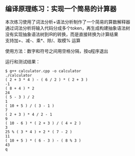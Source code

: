 ## 编译原理练习：实现一个简易的计算器

本次练习使用了词法分析+语法分析制作了一个简易的算数解释器  
通过词法分析将输入代码分成多个token，再生成构建抽象语法树  
没有实现抽象语法树到IR的转换，而是直接转换为计算结果  
支持加+、减-、乘*、除/、取模% 运算  

使用方法：数字和符号之间用空格分隔，按q程序退出  

运行和测试结果：  
```
$ g++ calculator.cpp -o calculator  
./calculator 
( 2 + 3 * 4 ) - ( 6 / 2 ) * ( 2 + 3 )
-1
( 8 + 4 ) * 2
24
( 5 - 3 ) / 2
1
( 10 + 5 ) / ( 3 - 1 )
7
( 2 + 3 ) * 4 / 2 - 1
9
( 10 - 6 ) * ( 2 + 3 ) / ( 4 + 2 )
3
25 % ( 3 * 4 ) + 2 * ( 7 - 2 )
11
( 10 + 5 ) * ( 6 - 3 ) - ( 8 % 3 )
43
q
```